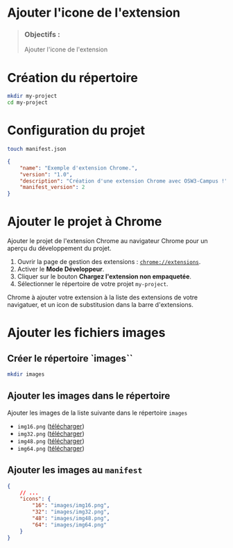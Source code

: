 # Ajouter l'icone de l'extension
> ### Objectifs :
> Ajouter l'icone de l'extension



# Création du répertoire

```bash
mkdir my-project
cd my-project
```



# Configuration du projet

```bash
touch manifest.json
```

```json
{
    "name": "Exemple d'extension Chrome.",
    "version": "1.0",
    "description": "Création d'une extension Chrome avec OSW3-Campus !",
    "manifest_version": 2
}
```



# Ajouter le projet à Chrome

Ajouter le projet de l'extension Chrome au navigateur Chrome pour un aperçu du développement du projet.

1. Ouvrir la page de gestion des extensions : [`chrome://extensions`](chrome://extensions).
2. Activer le **Mode Développeur**.
3. Cliquer sur le bouton **Chargez l'extension non empaquetée**.
4. Sélectionner le répertoire de votre projet `my-project`.

Chrome à ajouter votre extension à la liste des extensions de votre navigatuer, et un icon de substitusion dans la barre d'extensions.



# Ajouter les fichiers images

## Créer le répertoire `images``

```bash
mkdir images
```

## Ajouter les images dans le répertoire

Ajouter les images de la liste suivante dans le répertoire `images`

- `img16.png` ([télécharger]())
- `img32.png` ([télécharger]())
- `img48.png` ([télécharger]())
- `img64.png` ([télécharger]())

## Ajouter les images au `manifest`

```json
{
    // ...
    "icons": {
        "16": "images/img16.png",
        "32": "images/img32.png",
        "48": "images/img48.png",
        "64": "images/img64.png"
    }
}
```
